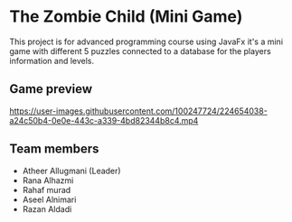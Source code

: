 # The Zombie Child (Mini Game)
 This project is for advanced programming course using JavaFx
 it's a mini game with different 5 puzzles connected to a database for the players information and levels.
 ## Game preview
https://user-images.githubusercontent.com/100247724/224654038-a24c50b4-0e0e-443c-a339-4bd82344b8c4.mp4
 ## Team members
 - Atheer Allugmani (Leader)
 - Rana Alhazmi
 - Rahaf murad
 - Aseel Alnimari
 - Razan Aldadi
